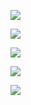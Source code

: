 ![](C:\Users\Wook\AppData\Roaming\marktext\images\2022-08-26-13-37-25-image.png)

![](C:\Users\Wook\AppData\Roaming\marktext\images\2022-08-26-13-37-38-image.png)

![](C:\Users\Wook\AppData\Roaming\marktext\images\2022-08-26-13-37-55-image.png)

![](C:\Users\Wook\AppData\Roaming\marktext\images\2022-08-26-13-38-05-image.png)

![](C:\Users\Wook\AppData\Roaming\marktext\images\2022-08-26-13-38-14-image.png)
